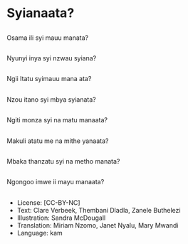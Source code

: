 # Syianaata?

##
Osama ili syi mauu
manata?

##
Nyunyi inya syi nzwau
syiana?

##
Ngii Itatu syimauu
mana ata?

##
Nzou itano syi mbya
syianata?

##
Ngiti monza syi na
matu manaata?

##
Makuli atatu me na
mithe yanaata?

##
Mbaka thanzatu syi na
metho manata?

##
Ngongoo imwe ii mayu
manaata?

##
* License: [CC-BY-NC]
* Text: Clare Verbeek, Thembani Dladla, Zanele Buthelezi
* Illustration: Sandra McDougall
* Translation: Miriam Nzomo, Janet Nyalu, Mary Mwandi
* Language: kam
